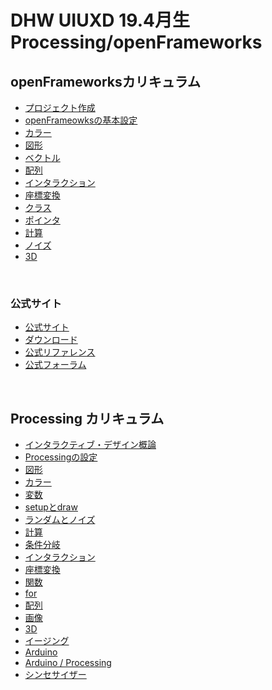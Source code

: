 # DHW UIUXD 19.4月生 Processing/openFrameworks



## openFrameworksカリキュラム

* [プロジェクト作成](docs/of/01_about.md)
* [openFrameowksの基本設定](docs/of/02_settings.md)
* [カラー](docs/of/03_color.md)
* [図形](docs/of/04_shape.md)
* [ベクトル](docs/of/07_vec.md)
* [配列](docs/of/08_array.md)
* [インタラクション](docs/of/05_interaction.md)
* [座標変換](docs/of/06_transform.md)
* [クラス](docs/of/09_class.md)
* [ポインタ](docs/of/11_C++_pointer.md)
* [計算](docs/of/07_math.md)
* [ノイズ](docs/of/10_noise.md)
* [3D](docs/of/10_3D.md)


&nbsp;
&nbsp;


### 公式サイト
* [公式サイト](https://openframeworks.cc/)
* [ダウンロード](https://openframeworks.cc/ja/download/)
* [公式リファレンス](https://openframeworks.cc/ja/documentation/)
* [公式フォーラム](https://forum.openframeworks.cc/)

&nbsp;
&nbsp;


## Processing カリキュラム


* [インタラクティブ・デザイン概論](docs/00_interactive.md)
* [Processingの設定](docs/01_basic.md)
* [図形](docs/02_shape.md)
* [カラー](docs/03_color.md)
* [変数](docs/04_var.md)
* [setupとdraw](docs/05_setupdraw.md)
* [ランダムとノイズ](docs/06_randomnoise.md)
* [計算](docs/07_math.md)
* [条件分岐](docs/08_if.md)
* [インタラクション](docs/09_interaction.md)
* [座標変換](docs/10_transform.md)
* [関数](docs/11_function.md)
* [for](docs/12_for.md)
* [配列](docs/13_array.md)
* [画像](docs/14_image.md)
* [3D](docs/00_3d.md)
* [イージング](docs/15_easing.md)
* [Arduino](docs/17_arduino.md)
* [Arduino / Processing](docs/18_arduino_processing.md)
* [シンセサイザー](docs/19_synthesizer.md)